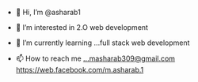 - 👋 Hi, I’m @asharab1
- 👀 I’m interested in 2.O web development 
- 🌱 I’m currently learning ...full stack web development 

- 📫 How to reach me ...masharab309@gmail.com
https://web.facebook.com/m.asharab.1

<!---
asharab1/asharab1 is a ✨ special ✨ repository because its `README.md` (this file) appears on your GitHub profile.
You can click the Preview link to take a look at your changes.
--->
